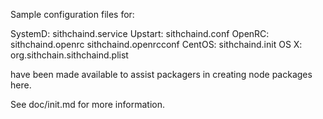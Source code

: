 Sample configuration files for:

SystemD: sithchaind.service
Upstart: sithchaind.conf
OpenRC:  sithchaind.openrc
         sithchaind.openrcconf
CentOS:  sithchaind.init
OS X:    org.sithchain.sithchaind.plist

have been made available to assist packagers in creating node packages here.

See doc/init.md for more information.
